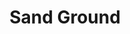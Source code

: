 ---
layout: product
title: "Sand Ground"
price: "1300" 
desc: "Akrilna tekstura 250mL"
img_path: "/assets/img/A.MIG-2106.jpg"
brand: "N/A"
available: false
special_offer: false
new: false
soon: false
cat: "0DIORAMA"
subcat: "0AMMO"
subsubcat: "0AKRILNE TESKTURE"
sifra: "A.MIG-2106"
---